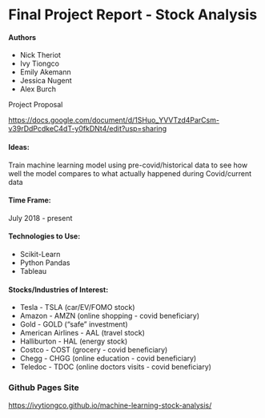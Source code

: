 # Final Project Report - Stock Analysis

#### Authors
* Nick Theriot
* Ivy Tiongco
* Emily Akemann
* Jessica Nugent
* Alex Burch

Project Proposal

https://docs.google.com/document/d/1SHuo_YVVTzd4ParCsm-v39rDdPcdkeC4dT-y0fkDNt4/edit?usp=sharing


#### Ideas:
Train machine learning model using pre-covid/historical data to see how well the model compares to what actually happened during Covid/current data

#### Time Frame:
July 2018 - present

#### Technologies to Use:
* Scikit-Learn
* Python Pandas
* Tableau

#### Stocks/Industries of Interest:
* Tesla - TSLA (car/EV/FOMO stock)
* Amazon - AMZN (online shopping - covid beneficiary)
* Gold - GOLD (“safe” investment)
* American Airlines - AAL (travel stock)
* Halliburton - HAL (energy stock)
* Costco - COST (grocery - covid beneficiary)
* Chegg - CHGG (online education - covid beneficiary)
* Teledoc - TDOC (online doctors visits - covid beneficiary)

### Github Pages Site

https://ivytiongco.github.io/machine-learning-stock-analysis/
